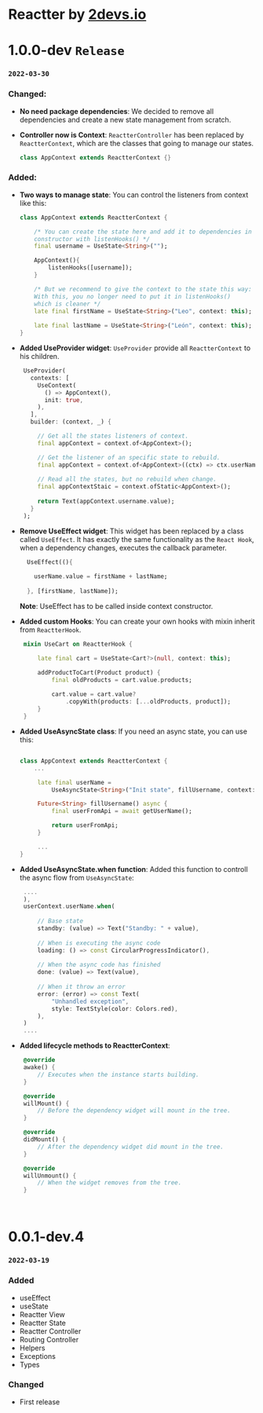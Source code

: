 # Reactter by [2devs.io](https://2devs.io)



# 1.0.0-dev  `Release`
### `2022-03-30`

### Changed:

- **No need package dependencies**: We decided to remove all dependencies and create a new state management from scratch.
  
- **Controller now is Context**: `ReactterController` has been replaced by `ReactterContext`, which are the classes that going to manage our states. 
     ```dart
    class AppContext extends ReactterContext {}
  ```

### Added:

- **Two ways to manage state**: You can control the listeners from context like this:
  
    ```dart
    class AppContext extends ReactterContext {

        /* You can create the state here and add it to dependencies in 
        constructor with listenHooks() */
        final username = UseState<String>("");

        AppContext(){
            listenHooks([username]);
        }

        /* But we recommend to give the context to the state this way:
        With this, you no longer need to put it in listenHooks() 
        which is cleaner */
        late final firstName = UseState<String>("Leo", context: this);
        
        late final lastName = UseState<String>("León", context: this);
    }
  ```

  
- **Added UseProvider widget**: `UseProvider` provide all `ReactterContext` to his children. 
  
   ```dart
    UseProvider(
      contexts: [
        UseContext(
          () => AppContext(),
          init: true,
        ),
      ],
      builder: (context, _) {

        // Get all the states listeners of context.
        final appContext = context.of<AppContext>();

        // Get the listener of an specific state to rebuild.
        final appContext = context.of<AppContext>((ctx) => ctx.userName);
        
        // Read all the states, but no rebuild when change.
        final appContextStaic = context.ofStatic<AppContext>();
        
        return Text(appContext.username.value);
      }
    );

  ```

- **Remove UseEffect widget**: This widget has been replaced by a class called `UseEffect`. It has exactly the same functionality as the `React Hook`, when a dependency changes, executes the callback parameter. 

  ```dart
    UseEffect((){
    
      userName.value = firstName + lastName;
    
    }, [firstName, lastName]);
  ```
  **Note**: UseEffect has to be called inside context constructor.
 
- **Added custom Hooks**: You can create your own hooks with mixin inherit from `ReactterHook`. 
   ```dart
    mixin UseCart on ReactterHook {

        late final cart = UseState<Cart?>(null, context: this);

        addProductToCart(Product product) {
            final oldProducts = cart.value.products;
            
            cart.value = cart.value?
                .copyWith(products: [...oldProducts, product]);
        }
    }

    ```

- **Added UseAsyncState class**: If you need an async state, you can use this:
   ```dart

   class AppContext extends ReactterContext {
       ...

        late final userName =
            UseAsyncState<String>("Init state", fillUsername, context: this);

        Future<String> fillUsername() async {
            final userFromApi = await getUserName();

            return userFromApi;
        }

        ...
   }

    ```

- **Added UseAsyncState.when function**: Added this function to controll the async flow from `UseAsyncState`:
   ```dart
    ....
    ),
    userContext.userName.when(
        
        // Base state
        standby: (value) => Text("Standby: " + value),
        
        // When is executing the async code
        loading: () => const CircularProgressIndicator(),
        
        // When the async code has finished
        done: (value) => Text(value),
        
        // When it throw an error
        error: (error) => const Text(
            "Unhandled exception",
            style: TextStyle(color: Colors.red),
        ),
    )
    ....

    ```
- **Added lifecycle methods to ReactterContext**: 
   ```dart
    @override
    awake() {
        // Executes when the instance starts building.
    }

    @override
    willMount() {
        // Before the dependency widget will mount in the tree.
    }

    @override
    didMount() {
        // After the dependency widget did mount in the tree.
    }

    @override
    willUnmount() {
        // When the widget removes from the tree.
    }

    ```
<br>


# 0.0.1-dev.4 
### `2022-03-19`

### Added
- useEffect
- useState
- Reactter View
- Reactter State
- Reactter Controller
- Routing Controller
- Helpers
- Exceptions
- Types

### Changed
- First release

